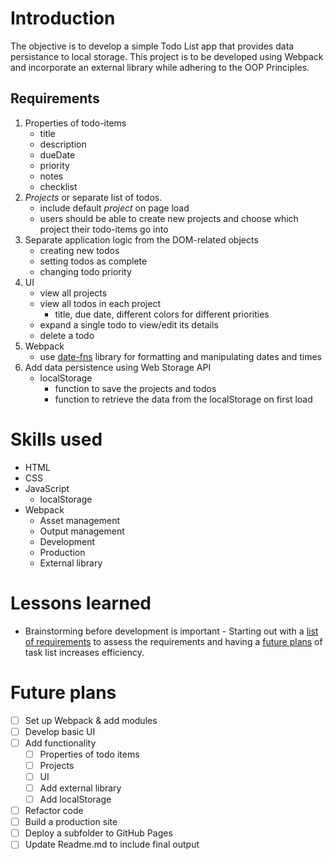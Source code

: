 # Introduction
The objective is to develop a simple Todo List app that provides data persistance to local storage. This project is to be developed using Webpack and incorporate an external library while adhering to the OOP Principles.
<!-- [👉Live Demo]() -->
## Requirements
1. Properties of todo-items
   - title
   - description
   - dueDate
   - priority
   - notes
   - checklist
2. *Projects* or separate list of todos.
   - include default *project* on page load
   - users should be able to create new projects and choose which project their todo-items go into
3. Separate application logic from the DOM-related objects
   - creating new todos
   - setting todos as complete
   - changing todo priority
4. UI
   - view all projects
   - view all todos in each project 
     - title, due date, different colors for different priorities
   - expand a single todo to view/edit its details
   - delete a todo
5. Webpack
   - use [date-fns](https://github.com/date-fns/date-fns) library for formatting and manipulating dates and times
6. Add data persistence using Web Storage API
   - localStorage
     - function to save the projects and todos
     - function to retrieve the data from the localStorage on first load 
# Skills used
* HTML
* CSS
* JavaScript
  - localStorage
* Webpack
  - Asset management
  - Output management
  - Development
  - Production
  - External library
# Lessons learned
* Brainstorming before development is important - Starting out with a [list of requirements]() to assess the requirements and having a [future plans]() of task list increases efficiency.  
# Future plans
- [ ] Set up Webpack & add modules
- [ ] Develop basic UI
- [ ] Add functionality
     - [ ] Properties of todo items
     - [ ] Projects
     - [ ] UI
     - [ ] Add external library
     - [ ] Add localStorage
- [ ] Refactor code
- [ ] Build a production site 
- [ ] Deploy a subfolder to GitHub Pages
- [ ] Update Readme.md to include final output